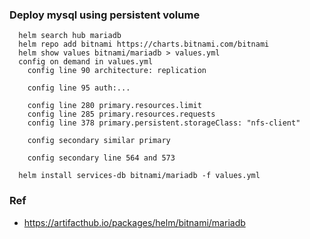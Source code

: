 ### Deploy mysql using persistent volume
```console
  helm search hub mariadb
  helm repo add bitnami https://charts.bitnami.com/bitnami
  helm show values bitnami/mariadb > values.yml
  config on demand in values.yml
    config line 90 architecture: replication
    
    config line 95 auth:...

    config line 280 primary.resources.limit
    config line 285 primary.resources.requests
    config line 378 primary.persistent.storageClass: "nfs-client"
    
    config secondary similar primary
    
    config secondary line 564 and 573

  helm install services-db bitnami/mariadb -f values.yml
```
### Ref
- https://artifacthub.io/packages/helm/bitnami/mariadb